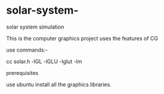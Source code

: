 # solar-system-
solar system simulation

This is the computer graphics project uses the features of CG 

use commands:-

cc solar.h -lGL -lGLU -lglut -lm

prerequisites

use ubuntu
install all the graphics libraries.
